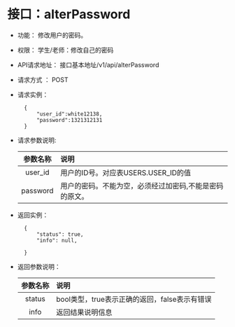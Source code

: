 # 接口：alterPassword  
- 功能：
    修改用户的密码。
    
- 权限：
    学生/老师：修改自己的密码
    
- API请求地址： 
    接口基本地址/v1/api/alterPassword

- 请求方式 ：
    POST

- 请求实例：

        {
            "user_id":white12138,
            "password":1321312131
        }
        
- 请求参数说明:        

  |参数名称|说明|
  |:---------:|:--------------------------------------------------------|      
  |user_id|用户的ID号。对应表USERS.USER_ID的值|
  |password|用户的密码。不能为空，必须经过加密码,不能是密码的原文。| 
  
- 返回实例：

        {         
            "status": true,
            "info": null,    

        }
 
- 返回参数说明： 
 
  |参数名称|说明|
  |:---------:|:--------------------------------------------------------|      
  |status|bool类型，true表示正确的返回，false表示有错误|
  |info|返回结果说明信息|



